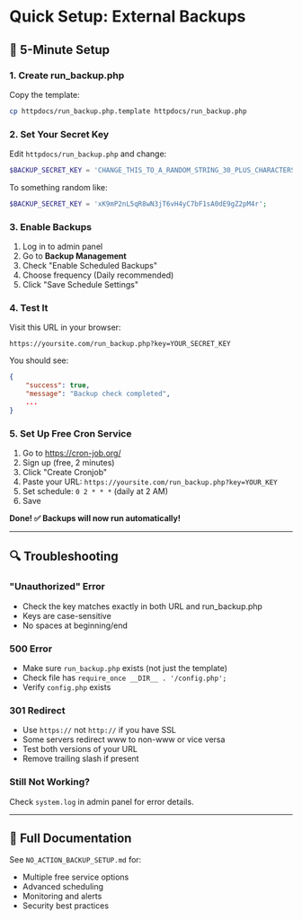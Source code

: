 # Quick Setup: External Backups

## 🚀 5-Minute Setup

### 1. Create run_backup.php
Copy the template:
```bash
cp httpdocs/run_backup.php.template httpdocs/run_backup.php
```

### 2. Set Your Secret Key
Edit `httpdocs/run_backup.php` and change:
```php
$BACKUP_SECRET_KEY = 'CHANGE_THIS_TO_A_RANDOM_STRING_30_PLUS_CHARACTERS';
```
To something random like:
```php
$BACKUP_SECRET_KEY = 'xK9mP2nL5qR8wN3jT6vH4yC7bF1sA0dE9gZ2pM4r';
```

### 3. Enable Backups
1. Log in to admin panel
2. Go to **Backup Management**
3. Check "Enable Scheduled Backups"
4. Choose frequency (Daily recommended)
5. Click "Save Schedule Settings"

### 4. Test It
Visit this URL in your browser:
```
https://yoursite.com/run_backup.php?key=YOUR_SECRET_KEY
```

You should see:
```json
{
    "success": true,
    "message": "Backup check completed",
    ...
}
```

### 5. Set Up Free Cron Service
1. Go to https://cron-job.org/
2. Sign up (free, 2 minutes)
3. Click "Create Cronjob"
4. Paste your URL: `https://yoursite.com/run_backup.php?key=YOUR_KEY`
5. Set schedule: `0 2 * * *` (daily at 2 AM)
6. Save

**Done! ✅ Backups will now run automatically!**

---

## 🔍 Troubleshooting

### "Unauthorized" Error
- Check the key matches exactly in both URL and run_backup.php
- Keys are case-sensitive
- No spaces at beginning/end

### 500 Error
- Make sure `run_backup.php` exists (not just the template)
- Check file has `require_once __DIR__ . '/config.php';`
- Verify `config.php` exists

### 301 Redirect
- Use `https://` not `http://` if you have SSL
- Some servers redirect www to non-www or vice versa
- Test both versions of your URL
- Remove trailing slash if present

### Still Not Working?
Check `system.log` in admin panel for error details.

---

## 📖 Full Documentation
See `NO_ACTION_BACKUP_SETUP.md` for:
- Multiple free service options
- Advanced scheduling
- Monitoring and alerts
- Security best practices
